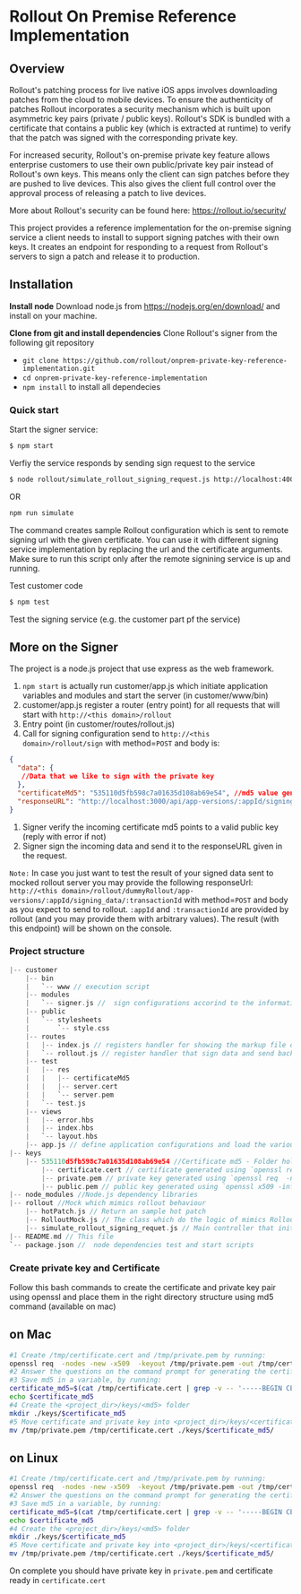 # Rollout On Premise Reference Implementation
## Overview 
Rollout's patching process for live native iOS apps involves downloading patches from the cloud to mobile devices. To ensure the authenticity of patches Rollout incorporates a security mechanism which is built upon asymmetric key pairs (private / public keys). Rollout's SDK is bundled with a certificate that contains a public key (which is extracted at runtime) to verify that the patch was signed with the corresponding private key.

For increased security, Rollout's on-premise private key feature allows enterprise customers to use their own public/private key pair instead of Rollout's own keys. This means only the client can sign patches before they are pushed to live devices. This also gives the client full control over the approval process of releasing a patch to live devices.

More about Rollout's security can be found here: https://rollout.io/security/

This project provides a reference implementation for the on-premise signing service a client needs to install to support signing patches with their own keys. It creates an endpoint for responding to a request from Rollout's servers to sign a patch and release it to production.

## Installation

**Install node**
Download node.js from https://nodejs.org/en/download/ and install on your machine.

**Clone from git and install dependencies**
Clone Rollout's signer from the following git repository
 - `git clone https://github.com/rollout/onprem-private-key-reference-implementation.git`
 - `cd onprem-private-key-reference-implementation`
 - `npm install` to install all dependecies

### Quick start 
Start the signer service:

```bash 
$ npm start
```

Verfiy the service responds by sending sign request to the service
 
```bash 
$ node rollout/simulate_rollout_signing_request.js http://localhost:4000/rollout/sign ./keys/535110d5fb598c7a01635d108ab69e54/certificate.cert
```

OR

```bash
npm run simulate
```

The command creates sample Rollout configuration which is sent to remote signing url with the given certificate.
You can use it with different signing service implementation by replacing the url and the certificate arguments.
Make sure to run this script only after the remote signining service is up and running.

  Test customer code
```bash
$ npm test
```
 Test the signing service (e.g. the customer part pf the service)
 
## More on the Signer
The project is a node.js project that use express as the web framework.

1. `npm start` is actually run customer/app.js which initiate application variables and modules and start the server (in customer/www/bin)
1. customer/app.js register a router (entry point) for all requests that will start with `http://<this domain>/rollout`
1. Entry point (in customer/routes/rollout.js) 
1. Call for signing configuration send to `http://<this domain>/rollout/sign` with method=`POST` and body is: 

```json
{
  "data": {
   //Data that we like to sign with the private key
  },
  "certificateMd5": "535110d5fb598c7a01635d108ab69e54", //md5 value generated from running md5 on the certificate registered on rollout dashboard. Ususally act as a key to the private key in a local map.
  "responseURL": "http://localhost:3000/api/app-versions/:appId/signing_data/:transactionId" //The url which you should send the result too.
}
```

1. Signer verify the incoming certificate md5 points to a valid public key (reply with error if not)
1. Signer sign the incoming data and send it to the responseURL given in the request.

``Note:`` 
In case you just want to test the result of your signed data sent to mocked rollout server you may provide the following responseUrl:
`http://<this domain>/rollout/dummyRollout/app-versions/:appId/signing_data/:transactionId` with method=`POST` and body as you expect to send to rollout.
 `:appId` and `:transactionId` are provided by rollout (and you may provide them with arbitrary values).
 The result (with this endpoint) will be shown on the console.

### Project structure
```c
|-- customer
    |-- bin
    |   `-- www // execution script
    |-- modules
    |   `-- signer.js //  sign configurations accorind to the information it gets from the request.
    |-- public
    |   `-- stylesheets
    |       `-- style.css 
    |-- routes
    |   |-- index.js // registers handler for showing the markup file on route /
    |   `-- rollout.js // register handler that sign data and send back to responseURL on route /sign
    |-- test
    |   |-- res
    |   |   |-- certificateMd5 
    |   |   |-- server.cert
    |   |   `-- server.pem
    |   `-- test.js
    |-- views 
    |   |-- error.hbs
    |   |-- index.hbs
    |   `-- layout.hbs
    |-- app.js // define application configurations and load the various middleware and routes
|-- keys
    |-- 535110d5fb598c7a01635d108ab69e54 //Certificate md5 - Folder holding corresponded certificate, private and public keys. Generated by `md5 certificate.cert` 
        |-- certificate.cert // certificate generated using `openssl req  -nodes -new -x509  -keyout private.key -out certificate.cert`
        |-- private.pem // private key generated using `openssl req  -nodes -new -x509  -keyout private.key -out certificate.cert`
        |-- public.pem // public key generated using `openssl x509 -inform pem -in certificate.cert -pubkey -noout > public.pem`
|-- node_modules //Node.js dependency libraries
|-- rollout //Mock which mimics rollout behaviour
    |-- hotPatch.js // Return an sample hot patch
    |-- RolloutMock.js // The class which do the logic of mimics Rollout.
    |-- simulate_rollout_signing_requet.js // Main controller that initiate rollout's mock
|-- README.md // This file
`-- package.json //  node dependencies test and start scripts
```
### Create private key and Certificate
Follow this bash commands to create the certificate and private key pair using openssl and place them in the right directory structure using md5 command (available on mac)

## on Mac
```bash
#1 Create /tmp/certificate.cert and /tmp/private.pem by running:
openssl req  -nodes -new -x509  -keyout /tmp/private.pem -out /tmp/certificate.cert
#2 Answer the questions on the command prompt for generating the certificate.
#3 Save md5 in a variable, by running:
certificate_md5=$(cat /tmp/certificate.cert | grep -v -- '-----BEGIN CERTIFICATE-----'  | grep -v -- '-----END CERTIFICATE-----' | tr -d '\n'| md5)
echo $certificate_md5
#4 Create the <project_dir>/keys/<md5> folder
mkdir ./keys/$certificate_md5
#5 Move certificate and private key into <project_dir>/keys/<certificate_md5> folder
mv /tmp/private.pem /tmp/certificate.cert ./keys/$certificate_md5/
```
## on Linux 
```bash
#1 Create /tmp/certificate.cert and /tmp/private.pem by running:
openssl req  -nodes -new -x509  -keyout /tmp/private.pem -out /tmp/certificate.cert
#2 Answer the questions on the command prompt for generating the certificate.
#3 Save md5 in a variable, by running:
certificate_md5=$(cat /tmp/certificate.cert | grep -v -- '-----BEGIN CERTIFICATE-----'  | grep -v -- '-----END CERTIFICATE-----' | tr -d '\n'|  md5sum  | awk '{print $1}')
echo $certificate_md5
#4 Create the <project_dir>/keys/<md5> folder
mkdir ./keys/$certificate_md5
#5 Move certificate and private key into <project_dir>/keys/<certificate_md5> folder
mv /tmp/private.pem /tmp/certificate.cert ./keys/$certificate_md5/
```
On complete you should have private key in `private.pem` and certificate ready in `certificate.cert`
